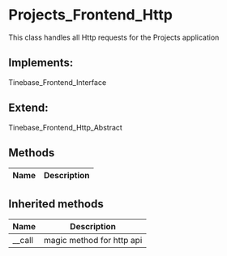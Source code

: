 # Projects_Frontend_Http  

This class handles all Http requests for the Projects application

## Implements:
Tinebase_Frontend_Interface

## Extend:

Tinebase_Frontend_Http_Abstract

## Methods

| Name | Description |
|------|-------------|

## Inherited methods

| Name | Description |
|------|-------------|
|__call|magic method for http api|


